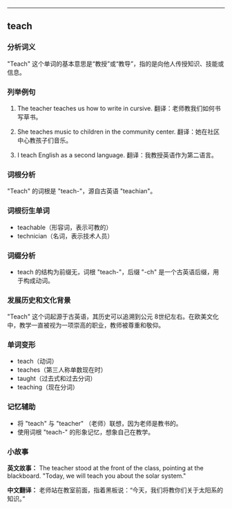 
---------------
## teach
### 分析词义
"Teach" 这个单词的基本意思是“教授”或“教导”，指的是向他人传授知识、技能或信息。

### 列举例句
1. The teacher teaches us how to write in cursive.
   翻译：老师教我们如何书写草书。

2. She teaches music to children in the community center.
   翻译：她在社区中心教孩子们音乐。

3. I teach English as a second language.
   翻译：我教授英语作为第二语言。

### 词根分析
"Teach" 的词根是 "teach-"，源自古英语 "teachian"。

### 词根衍生单词
- teachable（形容词，表示可教的）
- technician（名词，表示技术人员）

### 词缀分析
- teach 的结构为前缀无，词根 "teach-"，后缀 "-ch" 是一个古英语后缀，用于构成动词。

### 发展历史和文化背景
"Teach" 这个词起源于古英语，其历史可以追溯到公元 8世纪左右。在欧美文化中，教学一直被视为一项崇高的职业，教师被尊重和敬仰。

### 单词变形
- teach（动词）
- teaches（第三人称单数现在时）
- taught（过去式和过去分词）
- teaching（现在分词）

### 记忆辅助
- 将 "teach" 与 "teacher" （老师）联想，因为老师是教书的。
- 使用词根 "teach-" 的形象记忆，想象自己在教学。

### 小故事
**英文故事：**
The teacher stood at the front of the class, pointing at the blackboard. "Today, we will teach you about the solar system."

**中文翻译：**
老师站在教室前面，指着黑板说：“今天，我们将教你们关于太阳系的知识。”

